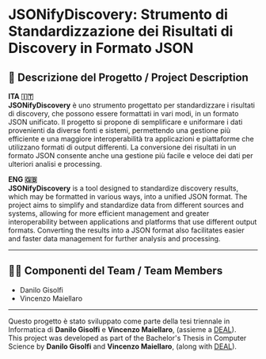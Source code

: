 # JSONifyDiscovery: Strumento di Standardizzazione dei Risultati di Discovery in Formato JSON

## 🧠 Descrizione del Progetto / Project Description

**ITA 🇮🇹**  
**JSONifyDiscovery** è uno strumento progettato per standardizzare i risultati di discovery, che possono essere formattati in vari modi, in un formato JSON unificato. Il progetto si propone di semplificare e uniformare i dati provenienti da diverse fonti e sistemi, permettendo una gestione più efficiente e una maggiore interoperabilità tra applicazioni e piattaforme che utilizzano formati di output differenti. La conversione dei risultati in un formato JSON consente anche una gestione più facile e veloce dei dati per ulteriori analisi e processing.

**ENG 🇬🇧**  
**JSONifyDiscovery** is a tool designed to standardize discovery results, which may be formatted in various ways, into a unified JSON format. The project aims to simplify and standardize data from different sources and systems, allowing for more efficient management and greater interoperability between applications and platforms that use different output formats. Converting the results into a JSON format also facilitates easier and faster data management for further analysis and processing.

---

## 👨‍💻 Componenti del Team / Team Members

- Danilo Gisolfi  
- Vincenzo Maiellaro  

---

Questo progetto è stato sviluppato come parte della tesi triennale in Informatica di **Danilo Gisolfi** e **Vincenzo Maiellaro**, (assieme a [DEAL](https://github.com/Daaanilo/DEAL_RFD_Explanation_LLM)).  
This project was developed as part of the Bachelor's Thesis in Computer Science by **Danilo Gisolfi** and **Vincenzo Maiellaro**, (along with [DEAL](https://github.com/Daaanilo/DEAL_RFD_Explanation_LLM)).
